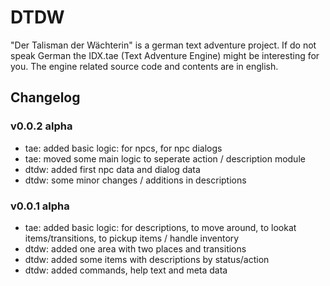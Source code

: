 DTDW
====

"Der Talisman der Wächterin" is a german text adventure project. If do not speak
German the IDX.tae (Text Adventure Engine) might be interesting for you. The
engine related source code and contents are in english.

## Changelog

### v0.0.2 alpha
- tae: added basic logic: for npcs, for npc dialogs
- tae: moved some main logic to seperate action / description module
- dtdw: added first npc data and dialog data
- dtdw: some minor changes / additions in descriptions

### v0.0.1 alpha
- tae: added basic logic: for descriptions, to move around, to lookat items/transitions, to pickup items / handle inventory
- dtdw: added one area with two places and transitions
- dtdw: added some items with descriptions by status/action
- dtdw: added commands, help text and meta data
